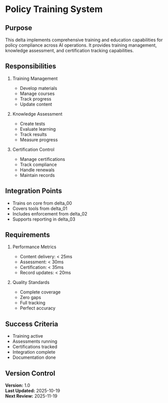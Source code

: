 # Policy Training System

## Purpose

This delta implements comprehensive training and education capabilities for policy compliance across AI operations. It provides training management, knowledge assessment, and certification tracking capabilities.

## Responsibilities

1. Training Management
   - Develop materials
   - Manage courses
   - Track progress
   - Update content

2. Knowledge Assessment
   - Create tests
   - Evaluate learning
   - Track results
   - Measure progress

3. Certification Control
   - Manage certifications
   - Track compliance
   - Handle renewals
   - Maintain records

## Integration Points

- Trains on core from delta_00
- Covers tools from delta_01
- Includes enforcement from delta_02
- Supports reporting in delta_03

## Requirements

1. Performance Metrics
   - Content delivery: < 25ms
   - Assessment: < 30ms
   - Certification: < 35ms
   - Record updates: < 20ms

2. Quality Standards
   - Complete coverage
   - Zero gaps
   - Full tracking
   - Perfect accuracy

## Success Criteria

- Training active
- Assessments running
- Certifications tracked
- Integration complete
- Documentation done

## Version Control

**Version:** 1.0  
**Last Updated:** 2025-10-19  
**Next Review:** 2025-11-19